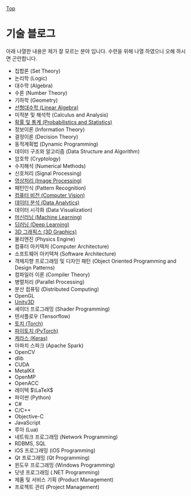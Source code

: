 [Top](../index.md)

# 기술 블로그

아래 나열한 내용은 제가 잘 모르는 분야 입니다. 수련을 위해 나열 하였으니 오해 하시면 곤란합니다.

- 집합론 (Set Theory)
- 논리학 (Logic)
- 대수학 (Algebra)
- 수론 (Number Theory)
- 기하학 (Geometry)
- [선형대수학 (Linear Algebra)](./linear_algebra/index.md)
- 미적분 및 해석학 (Calculus and Analysis)
- [확률 및 통계 (Probabilistics and Statistics)](probabilistics_and_statistics/index.md)
- 정보이론 (Information Theory)
- 결정이론 (Decision Theory)
- 동적계획법 (Dynamic Programming)
- 데이터 구조와 알고리즘 (Data Structure and Algorithm)
- 암호학 (Cryptology)
- 수치해석 (Numerical Methods)
- 신호처리 (Signal Processing)
- [영상처리 (Image Processing)](image_processing/index.md)
- 패턴인식 (Pattern Recognition)
- [컴퓨터 비전 (Computer Vision)](computer_vision/index.md)
- [데이터 분석 (Data Analytics)](data_analytics/index.md)
- 데이터 시각화 (Data Visualization)
- [머신러닝 (Machine Learning)](machine_learning/index.md)
- [딥러닝 (Deep Learning)](deep_learning/index.md)
- [3D 그래픽스 (3D Graphics)](3d_graphics/index.md)
- 물리엔진 (Physics Engine)
- 컴퓨터 아키텍처 (Computer Architecture)
- 소프트웨어 아키텍쳐 (Software Architecture)
- 객체지향 프로그래밍 및 디자인 패턴 (Object Oriented Programming and Design Patterns)
- 컴파일러 이론 (Compiler Theory)
- 병렬처리 (Parallel Processing)
- 분산 컴퓨팅 (Distributed Computing)
- OpenGL
- [Unity3D](unity3d/index.md)
- 셰이더 프로그래밍 (Shader Programming)
- 텐서플로우 (Tensorflow)
- [토치 (Torch)](torch/index.md)
- [파이토치 (PyTorch)](pytorch.md)
- [케라스 (Keras)](keras/index.md)
- 아파치 스파크 (Apache Spark)
- OpenCV
- dlib
- CUDA
- MetalKit
- OpenMP
- OpenACC
- 레이텍 $\LaTeX$
- 파이썬 (Python)
- C#
- C/C++
- Objective-C
- JavaScript
- 루아 (Lua)
- 네트워크 프로그래밍 (Network Programming)
- RDBMS, SQL
- iOS 프로그래밍 (iOS Programming)
- Qt 프로그래밍 (Qt Programming)
- 윈도우 프로그래밍 (Windows Programming)
- 닷넷 프로그래밍 (.NET Programming)
- 제품 및 서비스 기획 (Product Management)
- 프로젝트 관리 (Project Management)
